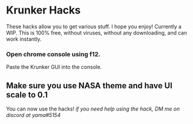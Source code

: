 # Krunker Hacks
These hacks allow you to get various stuff. I hope you enjoy! Currently a WIP. This is 100% free, without viruses, without any downloading, and can work instantly.
### Open chrome console using f12.
Paste the Krunker GUI into the console. 
## Make sure you use NASA theme and have UI scale to 0.1
You can now use the hacks!
*if you need help using the hack, DM me on discord at yama#5154*

